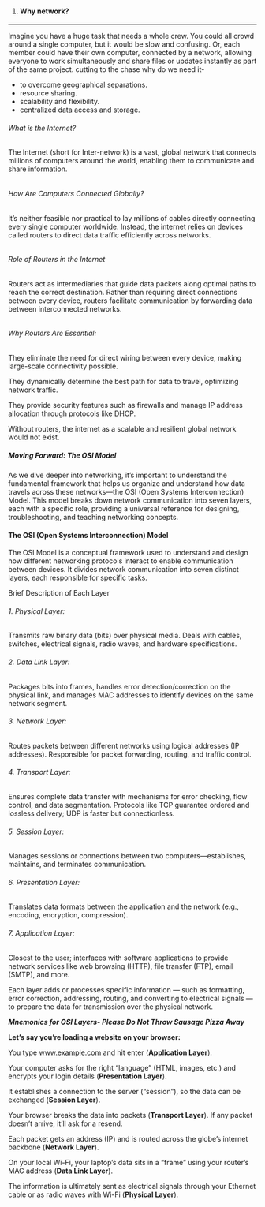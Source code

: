 1. #### Why network?

---

Imagine you have a huge task that needs a whole crew. You could all crowd around a single computer, but it would be slow and confusing. Or, each member could have their own computer, connected by a network, allowing everyone to work simultaneously and share files or updates instantly as part of the same project.
cutting to the chase why do we need it-

* to overcome geographical separations.
* resource sharing.
* scalability and flexibility.
* centralized data access and storage.



###### What is the Internet?

The Internet (short for Inter-network) is a vast, global network that connects millions of computers around the world, enabling them to communicate and share information.

###### 

###### How Are Computers Connected Globally?

It’s neither feasible nor practical to lay millions of cables directly connecting every single computer worldwide. Instead, the internet relies on devices called routers to direct data traffic efficiently across networks.

###### 

###### Role of Routers in the Internet

Routers act as intermediaries that guide data packets along optimal paths to reach the correct destination. Rather than requiring direct connections between every device, routers facilitate communication by forwarding data between interconnected networks.

###### 

###### Why Routers Are Essential:

###### 

They eliminate the need for direct wiring between every device, making large-scale connectivity possible.



They dynamically determine the best path for data to travel, optimizing network traffic.



They provide security features such as firewalls and manage IP address allocation through protocols like DHCP.



Without routers, the internet as a scalable and resilient global network would not exist. 



##### Moving Forward: The OSI Model

As we dive deeper into networking, it’s important to understand the fundamental framework that helps us organize and understand how data travels across these networks—the OSI (Open Systems Interconnection) Model. This model breaks down network communication into seven layers, each with a specific role, providing a universal reference for designing, troubleshooting, and teaching networking concepts.







#### The OSI (Open Systems Interconnection) Model



The OSI Model is a conceptual framework used to understand and design how different networking protocols interact to enable communication between devices. It divides network communication into seven distinct layers, each responsible for specific tasks.



Brief Description of Each Layer

###### 1\. Physical Layer:

Transmits raw binary data (bits) over physical media. Deals with cables, switches, electrical signals, radio waves, and hardware specifications.



###### 2\. Data Link Layer:

Packages bits into frames, handles error detection/correction on the physical link, and manages MAC addresses to identify devices on the same network segment.



###### 3\. Network Layer:

Routes packets between different networks using logical addresses (IP addresses). Responsible for packet forwarding, routing, and traffic control.



###### 4\. Transport Layer:

Ensures complete data transfer with mechanisms for error checking, flow control, and data segmentation. Protocols like TCP guarantee ordered and lossless delivery; UDP is faster but connectionless.



###### 5\. Session Layer:

Manages sessions or connections between two computers—establishes, maintains, and terminates communication.



###### 6\. Presentation Layer:

Translates data formats between the application and the network (e.g., encoding, encryption, compression).



###### 7\. Application Layer:

Closest to the user; interfaces with software applications to provide network services like web browsing (HTTP), file transfer (FTP), email (SMTP), and more.

Each layer adds or processes specific information — such as formatting, error correction, addressing, routing, and converting to electrical signals — to prepare the data for transmission over the physical network.





***Mnemonics for OSI Layers- Please Do Not Throw Sausage Pizza Away***



**Let’s say you’re loading a website on your browser:**



You type www.example.com and hit enter (**Application Layer**).



Your computer asks for the right “language” (HTML, images, etc.) and encrypts your login details (**Presentation Layer**).



It establishes a connection to the server (“session”), so the data can be exchanged (**Session Layer**).



Your browser breaks the data into packets (**Transport Layer**). If any packet doesn’t arrive, it’ll ask for a resend.



Each packet gets an address (IP) and is routed across the globe’s internet backbone (**Network Layer**).



On your local Wi-Fi, your laptop’s data sits in a “frame” using your router’s MAC address (**Data Link Layer**).



The information is ultimately sent as electrical signals through your Ethernet cable or as radio waves with Wi-Fi (**Physical Layer**).


































